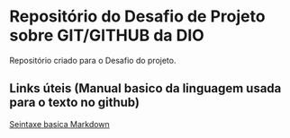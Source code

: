 # Repositório do Desafio de Projeto sobre GIT/GITHUB da DIO
Repositório criado para o Desafio do projeto. 

## Links úteis (Manual basico da linguagem usada para o texto no github)
[Seintaxe basica Markdown](https://www.markdownguide.org/basic-syntax/)

